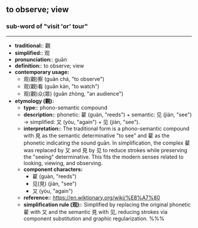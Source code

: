 ## to observe; view
### sub-word of "visit 'or' tour"
---
- **traditional:**: 觀
- **simplified:**: 观
- **pronunciation:**: guān
- **definition:**: to observe; view
- **contemporary usage:**
  - 观(觀)察 (guān chá, "to observe")
  - 观(觀)看 (guān kàn, "to watch")
  - 观(觀)众(眾) (guān zhòng, "an audience")
- **etymology (觀):**
  - **type:**: phono-semantic compound
  - **description:**: phonetic: 雚 (guàn, "reeds") + semantic: 见 (jiàn, "see") → simplified: 又 (yòu, "again") + 见 (jiàn, "see").
  - **interpretation:**: The traditional form is a phono-semantic compound with 見 as the semantic determinative "to see" and 雚 as the phonetic indicating the sound guān. In simplification, the complex 雚 was replaced by 又 and 見 by 见 to reduce strokes while preserving the "seeing" determinative. This fits the modern senses related to looking, viewing, and observing.
  - **component characters:**
    - 雚 (guàn, "reeds")
    - 见(見) (jiàn, "see")
    - 又 (yòu, "again")
  - **reference:**: https://en.wiktionary.org/wiki/%E8%A7%80
  - **simplification rule (观):**: Simplified by replacing the original phonetic 雚 with 又 and the semantic 見 with 见, reducing strokes via component substitution and graphic regularization.
%%%
